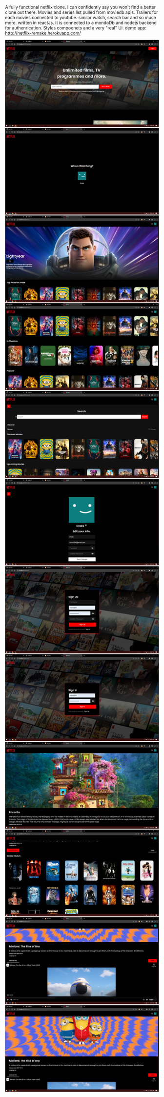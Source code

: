 A fully functional netflix clone. I can confidently say you won't find a better clone out there.
Movies and series list pulled from moviedb apis.
Trailers for each movies connected to youtube.
similar watch, search bar and so much more.
written in reactJs.
It is connected to a mondoDb and nodejs backend for authenrication.
Styles compoenets and a very "real" Ui.
demo app: http://netflix-remake.herokuapp.com/


![My Image](Capture.PNG)
![My Image](Capture1.PNG)
![My Image](Capture2.PNG)
![My Image](Capture3.PNG)
![My Image](Capture4.PNG)
![My Image](Capture5.PNG)
![My Image](Capture6.PNG)
![My Image](Capture7.PNG)
![My Image](Capture8.PNG)
![My Image](Capture9.PNG)
![My Image](Capture10.PNG)
![My Image](Capture11.PNG)
